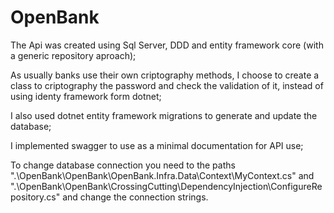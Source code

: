 # OpenBank
 
The Api was created using Sql Server, DDD and entity framework core (with a generic repository aproach);

As usually banks use their own criptography methods, I choose to create a class to criptography the password and check the validation of it, instead of using identy framework form dotnet;

I also used dotnet entity framework migrations to generate and update the database;

I implemented swagger to use as a minimal documentation for API use;

To change database connection you need to the paths ".\OpenBank\OpenBank\OpenBank.Infra.Data\Context\MyContext.cs" and ".\OpenBank\OpenBank\CrossingCutting\DependencyInjection\ConfigureRepository.cs" and change the connection strings.
